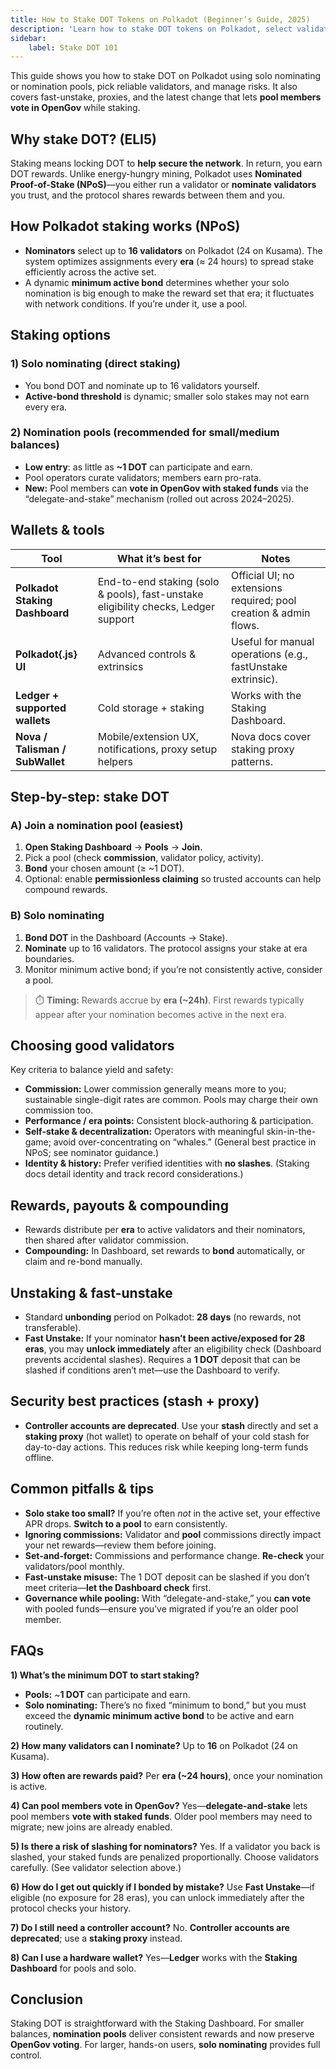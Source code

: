 ```yaml
---
title: How to Stake DOT Tokens on Polkadot (Beginner’s Guide, 2025)
description: 'Learn how to stake DOT tokens on Polkadot, select validators, and maximize rewards in this comprehensive staking guide.'
sidebar: 
    label: Stake DOT 101
---
```


This guide shows you how to stake DOT on Polkadot using solo nominating or nomination pools, pick reliable validators, and manage risks. It also covers fast-unstake, proxies, and the latest change that lets **pool members vote in OpenGov** while staking.

## Why stake DOT? (ELI5)
Staking means locking DOT to **help secure the network**. In return, you earn DOT rewards. Unlike energy-hungry mining, Polkadot uses **Nominated Proof-of-Stake (NPoS)**—you either run a validator or **nominate validators** you trust, and the protocol shares rewards between them and you. 

## How Polkadot staking works (NPoS)
* **Nominators** select up to **16 validators** on Polkadot (24 on Kusama). The system optimizes assignments every **era** (≈ 24 hours) to spread stake efficiently across the active set. 
* A dynamic **minimum active bond** determines whether your solo nomination is big enough to make the reward set that era; it fluctuates with network conditions. If you’re under it, use a pool. 

## Staking options
### 1) Solo nominating (direct staking)
* You bond DOT and nominate up to 16 validators yourself.
* **Active-bond threshold** is dynamic; smaller solo stakes may not earn every era.

### 2) Nomination pools (recommended for small/medium balances)
* **Low entry**: as little as **\~1 DOT** can participate and earn.
* Pool operators curate validators; members earn pro-rata.
* **New:** Pool members can **vote in OpenGov with staked funds** via the “delegate-and-stake” mechanism (rolled out across 2024–2025). 

## Wallets & tools
| Tool                            | What it’s best for                                                                 | Notes                                                                                      |
| ------------------------------- | ---------------------------------------------------------------------------------- | ------------------------------------------------------------------------------------------ |
| **Polkadot Staking Dashboard**  | End-to-end staking (solo & pools), fast-unstake eligibility checks, Ledger support | Official UI; no extensions required; pool creation & admin flows.  |
| **Polkadot{.js} UI**            | Advanced controls & extrinsics                                                     | Useful for manual operations (e.g., fastUnstake extrinsic).     |
| **Ledger + supported wallets**  | Cold storage + staking                                                             | Works with the Staking Dashboard.         |
| **Nova / Talisman / SubWallet** | Mobile/extension UX, notifications, proxy setup helpers                            | Nova docs cover staking proxy patterns.             |

## Step-by-step: stake DOT
### A) Join a **nomination pool** (easiest)
1. **Open Staking Dashboard** → **Pools** → **Join**.
2. Pick a pool (check **commission**, validator policy, activity). 
3. **Bond** your chosen amount (≥ \~1 DOT).
4. Optional: enable **permissionless claiming** so trusted accounts can help compound rewards. 

### B) **Solo nominating**
1. **Bond DOT** in the Dashboard (Accounts → Stake).
2. **Nominate** up to 16 validators. The protocol assigns your stake at era boundaries. 
3. Monitor minimum active bond; if you’re not consistently active, consider a pool.

> ⏱️ **Timing:** Rewards accrue by **era (\~24h)**. First rewards typically appear after your nomination becomes active in the next era. 

## Choosing good validators
Key criteria to balance yield and safety:
* **Commission:** Lower commission generally means more to you; sustainable single-digit rates are common. Pools may charge their own commission too. 
* **Performance / era points:** Consistent block-authoring & participation.
* **Self-stake & decentralization:** Operators with meaningful skin-in-the-game; avoid over-concentrating on “whales.” (General best practice in NPoS; see nominator guidance.)
* **Identity & history:** Prefer verified identities with **no slashes**. (Staking docs detail identity and track record considerations.)

## Rewards, payouts & compounding
* Rewards distribute per **era** to active validators and their nominators, then shared after validator commission. 
* **Compounding:** In Dashboard, set rewards to **bond** automatically, or claim and re-bond manually. 

## Unstaking & fast-unstake
* Standard **unbonding** period on Polkadot: **28 days** (no rewards, not transferable). 
* **Fast Unstake:** If your nominator **hasn’t been active/exposed for 28 eras**, you may **unlock immediately** after an eligibility check (Dashboard prevents accidental slashes). Requires a **1 DOT** deposit that can be slashed if conditions aren’t met—use the Dashboard to verify. 

## Security best practices (stash + proxy)
* **Controller accounts are deprecated**. Use your **stash** directly and set a **staking proxy** (hot wallet) to operate on behalf of your cold stash for day-to-day actions. This reduces risk while keeping long-term funds offline. 

## Common pitfalls & tips
* **Solo stake too small?** If you’re often *not* in the active set, your effective APR drops. **Switch to a pool** to earn consistently. 
* **Ignoring commissions:** Validator and **pool** commissions directly impact your net rewards—review them before joining.
* **Set-and-forget:** Commissions and performance change. **Re-check** your validators/pool monthly.
* **Fast-unstake misuse:** The 1 DOT deposit can be slashed if you don’t meet criteria—**let the Dashboard check** first. 
* **Governance while pooling:** With “delegate-and-stake,” you **can vote** with pooled funds—ensure you’ve migrated if you’re an older pool member. 

## FAQs
**1) What’s the minimum DOT to start staking?**
* **Pools:** \~**1 DOT** can participate and earn.
* **Solo nominating:** There’s no fixed “minimum to bond,” but you must exceed the **dynamic minimum active bond** to be active and earn routinely.

**2) How many validators can I nominate?**
Up to **16** on Polkadot (24 on Kusama). 

**3) How often are rewards paid?**
Per **era (\~24 hours)**, once your nomination is active.

**4) Can pool members vote in OpenGov?**
Yes—**delegate-and-stake** lets pool members **vote with staked funds**. Older pool members may need to migrate; new joins are already enabled.

**5) Is there a risk of slashing for nominators?**
Yes. If a validator you back is slashed, your staked funds are penalized proportionally. Choose validators carefully. (See validator selection above.)

**6) How do I get out quickly if I bonded by mistake?**
Use **Fast Unstake**—if eligible (no exposure for 28 eras), you can unlock immediately after the protocol checks your history.

**7) Do I still need a controller account?**
No. **Controller accounts are deprecated**; use a **staking proxy** instead.

**8) Can I use a hardware wallet?**
Yes—**Ledger** works with the **Staking Dashboard** for pools and solo. 

## Conclusion
Staking DOT is straightforward with the Staking Dashboard. For smaller balances, **nomination pools** deliver consistent rewards and now preserve **OpenGov voting**. For larger, hands-on users, **solo nominating** provides full control. 